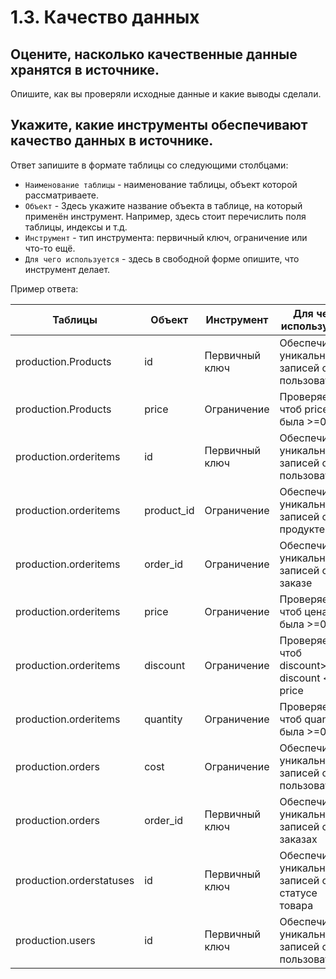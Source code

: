 # 1.3. Качество данных

## Оцените, насколько качественные данные хранятся в источнике.
Опишите, как вы проверяли исходные данные и какие выводы сделали.

## Укажите, какие инструменты обеспечивают качество данных в источнике.
Ответ запишите в формате таблицы со следующими столбцами:
- `Наименование таблицы` - наименование таблицы, объект которой рассматриваете.
- `Объект` - Здесь укажите название объекта в таблице, на который применён инструмент. Например, здесь стоит перечислить поля таблицы, индексы и т.д.
- `Инструмент` - тип инструмента: первичный ключ, ограничение или что-то ещё.
- `Для чего используется` - здесь в свободной форме опишите, что инструмент делает.

Пример ответа:

| Таблицы                  | Объект                   | Инструмент                      | Для чего используется                             |
| -------------------      | -------------------------| ---------------                 | ---------------------                             |
| production.Products      | id                       | Первичный ключ                  | Обеспечивает уникальность записей о пользователях |
| production.Products      | price                    | Ограничение                     | Проверяет чтоб price была >=0                     |
| production.orderitems    | id                       | Первичный ключ                  | Обеспечивает уникальность записей о пользователях |
| production.orderitems    | product_id               | Ограничение                     | Обеспечивает уникальность записей о продукте      |
| production.orderitems    | order_id                 | Ограничение                     | Обеспечивает уникальность записей о заказе        |
| production.orderitems    | price                    | Ограничение                     | Проверяет чтоб цена была >=0                      |
| production.orderitems    | discount                 | Ограничение                     | Проверяет чтоб discount>0 и discount < price      |
| production.orderitems    | quantity                 | Ограничение                     | Проверяет чтоб quantity  была >=0                 |
| production.orders        | cost                     | Ограничение                     | Обеспечивает уникальность записей о пользователях |
| production.orders        | order_id                 | Первичный ключ                  | Обеспечивает уникальность записей о заказах       |
| production.orderstatuses | id                       | Первичный ключ                  | Обеспечивает уникальность записей о статусе товара|
| production.users         | id                       | Первичный ключ                  | Обеспечивает уникальность записей о пользователях |



                                    
